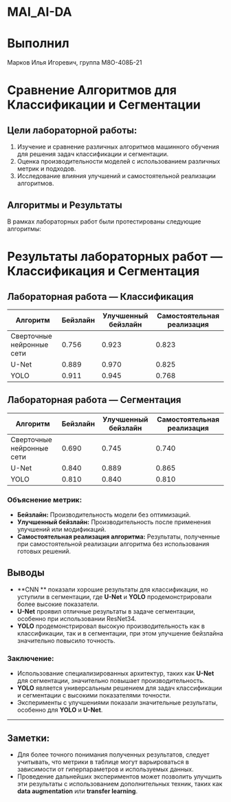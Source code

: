 # MAI_AI-DA

# Выполнил
Марков Илья Игоревич, группа М8О-408Б-21

# Сравнение Алгоритмов для Классификации и Сегментации

## Цели лабораторной работы:
1. Изучение и сравнение различных алгоритмов машинного обучения для решения задач классификации и сегментации.
2. Оценка производительности моделей с использованием различных метрик и подходов.
3. Исследование влияния улучшений и самостоятельной реализации алгоритмов.

## Алгоритмы и Результаты

В рамках лабораторных работ были протестированы следующие алгоритмы:

# Результаты лабораторных работ — Классификация и Сегментация

## Лабораторная работа — Классификация

| **Алгоритм** | **Бейзлайн** | **Улучшенный бейзлайн** | **Самостоятельная реализация** |
|--------------|--------------|-------------------------|--------------------------------|
| Сверточные нейронные сети | 0.756 | 0.923 | 0.823 |
| U-Net  | 0.889 | 0.970 | 0.825 |
| YOLO  | 0.911 | 0.945 | 0.768 |

## Лабораторная работа — Сегментация

| **Алгоритм** | **Бейзлайн** | **Улучшенный бейзлайн** | **Самостоятельная реализация** |
|--------------|--------------|-------------------------|--------------------------------|
| Сверточные нейронные сети  | 0.690 | 0.745 | 0.740 |
| U-Net  | 0.840 | 0.889 | 0.865 |
| YOLO  | 0.810 | 0.840 | 0.810 |

### Объяснение метрик:
- **Бейзлайн:** Производительность модели без оптимизаций.
- **Улучшенный бейзлайн:** Производительность после применения улучшений или модификаций.
- **Самостоятельная реализация алгоритма:** Результаты, полученные при самостоятельной реализации алгоритма без использования готовых решений.

## Выводы
- **CNN ** показали хорошие результаты для классификации, но уступили в сегментации, где **U-Net** и **YOLO** продемонстрировали более высокие показатели.
- **U-Net** проявил отличные результаты в задаче сегментации, особенно при использовании ResNet34.
- **YOLO** продемонстрировал высокую производительность как в классификации, так и в сегментации, при этом улучшение бейзлайна значительно повысило точность.

### Заключение:
- Использование специализированных архитектур, таких как **U-Net** для сегментации, значительно повышает производительность.
- **YOLO** является универсальным решением для задач классификации и сегментации с высокими показателями точности.
- Эксперименты с улучшениями показали значительные результаты, особенно для **YOLO** и **U-Net**.

---

## Заметки:
- Для более точного понимания полученных результатов, следует учитывать, что метрики в таблице могут варьироваться в зависимости от гиперпараметров и используемых данных.
- Проведение дальнейших экспериментов может позволить улучшить эти результаты с использованием дополнительных техник, таких как **data augmentation** или **transfer learning**.

